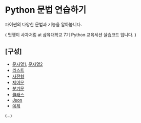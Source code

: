 # Python 문법 연습하기
파이썬의 다양한 문법과 기능을 알아봅니다.

( 멋쟁이 사자처럼 at 삼육대학교 7기 Python 교육세션 실습코드 입니다. )

## [구성]

- [문자열1](./string1.py), [문자열2](./string1.py)
- [리스트](./list.py)
- [사전형](./dictionary.py)
- [제어문](./for_while.py)
- [분기문](./if.py)
- [클래스](./class)
- [Json](./json.py)
- [예제](./exam)

(...)